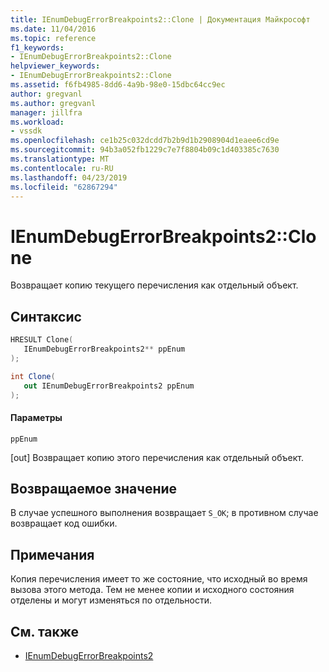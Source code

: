 ```yaml
---
title: IEnumDebugErrorBreakpoints2::Clone | Документация Майкрософт
ms.date: 11/04/2016
ms.topic: reference
f1_keywords:
- IEnumDebugErrorBreakpoints2::Clone
helpviewer_keywords:
- IEnumDebugErrorBreakpoints2::Clone
ms.assetid: f6fb4985-8dd6-4a9b-98e0-15dbc64cc9ec
author: gregvanl
ms.author: gregvanl
manager: jillfra
ms.workload:
- vssdk
ms.openlocfilehash: ce1b25c032dcdd7b2b9d1b2908904d1eaee6cd9e
ms.sourcegitcommit: 94b3a052fb1229c7e7f8804b09c1d403385c7630
ms.translationtype: MT
ms.contentlocale: ru-RU
ms.lasthandoff: 04/23/2019
ms.locfileid: "62867294"
---
```

# <a name="ienumdebugerrorbreakpoints2clone"></a>IEnumDebugErrorBreakpoints2::Clone
Возвращает копию текущего перечисления как отдельный объект.

## <a name="syntax"></a>Синтаксис

```cpp
HRESULT Clone(
   IEnumDebugErrorBreakpoints2** ppEnum
);
```

```csharp
int Clone(
   out IEnumDebugErrorBreakpoints2 ppEnum
);
```

#### <a name="parameters"></a>Параметры
 `ppEnum`

 [out] Возвращает копию этого перечисления как отдельный объект.

## <a name="return-value"></a>Возвращаемое значение
 В случае успешного выполнения возвращает `S_OK`; в противном случае возвращает код ошибки.

## <a name="remarks"></a>Примечания
 Копия перечисления имеет то же состояние, что исходный во время вызова этого метода. Тем не менее копии и исходного состояния отделены и могут изменяться по отдельности.

## <a name="see-also"></a>См. также
- [IEnumDebugErrorBreakpoints2](../../../extensibility/debugger/reference/ienumdebugerrorbreakpoints2.md)